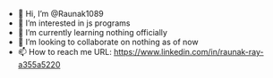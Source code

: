 - 👋 Hi, I’m @Raunak1089
- 👀 I’m interested in js programs
- 🌱 I’m currently learning nothing officially
- 💞️ I’m looking to collaborate on nothing as of now
- 📫 How to reach me URL: https://www.linkedin.com/in/raunak-ray-a355a5220

<!---
Raunak1089/Raunak1089 is a ✨ special ✨ repository because its `README.md` (this file) appears on your GitHub profile.
You can click the Preview link to take a look at your changes.
--->
